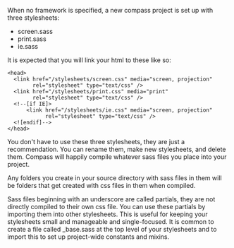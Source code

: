 When no framework is specified, a new compass project is set up with three stylesheets:

* screen.sass
* print.sass
* ie.sass

It is expected that you will link your html to these like so:

    <head>
      <link href="/stylesheets/screen.css" media="screen, projection"
            rel="stylesheet" type="text/css" />
      <link href="/stylesheets/print.css" media="print"
            rel="stylesheet" type="text/css" />
      <!--[if IE]>
          <link href="/stylesheets/ie.css" media="screen, projection"
                rel="stylesheet" type="text/css" />
      <![endif]-->
    </head>

You don't have to use these three stylesheets, they are just a recommendation.
You can rename them, make new stylesheets, and delete them. Compass will
happily compile whatever sass files you place into your project.

Any folders you create in your source directory with sass files in them will be folders
that get created with css files in them when compiled.

Sass files beginning with an underscore are called partials, they are not directly
compiled to their own css file. You can use these partials by importing them
into other stylesheets. This is useful for keeping your stylesheets small and manageable
and single-focused. It is common to create a file called _base.sass at the top level
of your stylesheets and to import this to set up project-wide constants and mixins.

